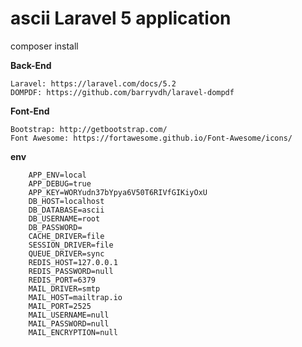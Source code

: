 # ascii Laravel 5 application



composer install

**Back-End**

    Laravel: https://laravel.com/docs/5.2
    DOMPDF: https://github.com/barryvdh/laravel-dompdf


  **Font-End**

    Bootstrap: http://getbootstrap.com/
    Font Awesome: https://fortawesome.github.io/Font-Awesome/icons/

  **env**

        APP_ENV=local
        APP_DEBUG=true
        APP_KEY=WORYudn37bYpya6V50T6RIVfGIKiyOxU
        DB_HOST=localhost
        DB_DATABASE=ascii
        DB_USERNAME=root
        DB_PASSWORD=
        CACHE_DRIVER=file
        SESSION_DRIVER=file
        QUEUE_DRIVER=sync
        REDIS_HOST=127.0.0.1
        REDIS_PASSWORD=null
        REDIS_PORT=6379
        MAIL_DRIVER=smtp
        MAIL_HOST=mailtrap.io
        MAIL_PORT=2525
        MAIL_USERNAME=null
        MAIL_PASSWORD=null
        MAIL_ENCRYPTION=null
